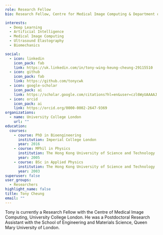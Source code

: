 ```yaml
---
role: Research Fellow
bio: Research Fellow, Centre for Medical Image Computing & Department of Computer Science, University College London

interests:
  - Deep Learning
  - Artificial Intelligence
  - Medical Image Computing
  - Ultrasound Elastography
  - Biomechanics

social:
  - icon: linkedin
    icon_pack: fab
    link: https://uk.linkedin.com/in/tony-wing-keung-cheung-29115510
  - icon: github
    icon_pack: fab
    link: https://github.com/tonycwk
  - icon: google-scholar
    icon_pack: ai
    link: https://scholar.google.com/citations?hl=en&user=czl6WyUAAAAJ
  - icon: orcid
    icon_pack: ai
    link: https://orcid.org/0000-0002-2647-9369
organizations:
  - name: University College London
    url: ""
education:
  courses:
    - course: PhD in Bioengineering
      institution: Imperial College London
      year: 2016
    - course: MPhil in Physics
      institution: The Hong Kong University of Science and Technology
      year: 2005
    - course: BSc in Applied Physics
      institution: The Hong Kong University of Science and Technology
      year: 2003
superuser: false
user_groups:
  - Researchers
highlight_name: false
title: Tony Cheung
email: ""
---
```


Tony is currently a Research Fellow with the Centre of Medical Image Computing, University College London. He was a Postdoctoral Research Assistant with the School of Engineering and Materials Science, Queen Mary University of London.

